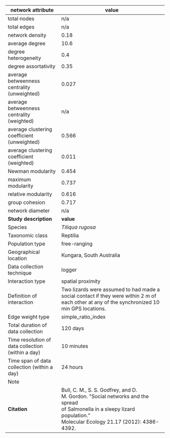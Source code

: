 network attribute|value
---|---
total nodes|n/a
total edges|n/a
network density|0.18
average degree|10.6
degree heterogeneity|0.4
degree assortativity|0.35
average betweenness centrality (unweighted)|0.027
average betweenness centrality (weighted)|n/a
average clustering coefficient (unweighted)|0.566
average clustering coefficient (weighted)|0.011
Newman modularity|0.454
maximum modularity|0.737
relative modularity|0.616
group cohesion|0.717
network diameter|n/a
**Study description**|**value**
Species|*Tiliqua rugosa*
Taxonomic class|Reptilia
Population type|free-ranging
Geographical location|Kungara, South Australia
Data collection technique|logger
Interaction type|spatial proximity
Definition of interaction|Two lizards were assumed to had made a social contact if they were within 2 m of each other at any of the synchronized 10 min GPS locations.
Edge weight type|simple_ratio_index
Total duration of data collection|120 days
Time resolution of data collection (within a day)|10 minutes
Time span of data collection (within a day)|24 hours
Note|
**Citation** | Bull, C. M., S. S. Godfrey, and D. <br> M. Gordon. "Social networks and the spread <br> of Salmonella in a sleepy lizard population." <br> Molecular Ecology 21.17 (2012): 4386-4392.